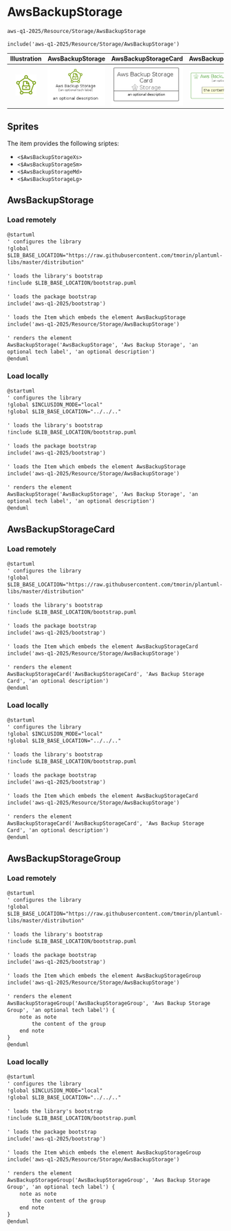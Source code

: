 # AwsBackupStorage


```text
aws-q1-2025/Resource/Storage/AwsBackupStorage
```

```text
include('aws-q1-2025/Resource/Storage/AwsBackupStorage')
```



| Illustration | AwsBackupStorage | AwsBackupStorageCard | AwsBackupStorageGroup |
| :---: | :---: | :---: | :---: |
| ![illustration for Illustration](../../../aws-q1-2025/Resource/Storage/AwsBackupStorage.png) | ![illustration for AwsBackupStorage](../../../aws-q1-2025/Resource/Storage/AwsBackupStorage.Local.png) | ![illustration for AwsBackupStorageCard](../../../aws-q1-2025/Resource/Storage/AwsBackupStorageCard.Local.png) | ![illustration for AwsBackupStorageGroup](../../../aws-q1-2025/Resource/Storage/AwsBackupStorageGroup.Local.png) |



## Sprites
The item provides the following sriptes:

- `<$AwsBackupStorageXs>`
- `<$AwsBackupStorageSm>`
- `<$AwsBackupStorageMd>`
- `<$AwsBackupStorageLg>`





## AwsBackupStorage

### Load remotely
```plantuml
@startuml
' configures the library
!global $LIB_BASE_LOCATION="https://raw.githubusercontent.com/tmorin/plantuml-libs/master/distribution"

' loads the library's bootstrap
!include $LIB_BASE_LOCATION/bootstrap.puml

' loads the package bootstrap
include('aws-q1-2025/bootstrap')

' loads the Item which embeds the element AwsBackupStorage
include('aws-q1-2025/Resource/Storage/AwsBackupStorage')

' renders the element
AwsBackupStorage('AwsBackupStorage', 'Aws Backup Storage', 'an optional tech label', 'an optional description')
@enduml
```

### Load locally
```plantuml
@startuml
' configures the library
!global $INCLUSION_MODE="local"
!global $LIB_BASE_LOCATION="../../.."

' loads the library's bootstrap
!include $LIB_BASE_LOCATION/bootstrap.puml

' loads the package bootstrap
include('aws-q1-2025/bootstrap')

' loads the Item which embeds the element AwsBackupStorage
include('aws-q1-2025/Resource/Storage/AwsBackupStorage')

' renders the element
AwsBackupStorage('AwsBackupStorage', 'Aws Backup Storage', 'an optional tech label', 'an optional description')
@enduml
```

## AwsBackupStorageCard

### Load remotely
```plantuml
@startuml
' configures the library
!global $LIB_BASE_LOCATION="https://raw.githubusercontent.com/tmorin/plantuml-libs/master/distribution"

' loads the library's bootstrap
!include $LIB_BASE_LOCATION/bootstrap.puml

' loads the package bootstrap
include('aws-q1-2025/bootstrap')

' loads the Item which embeds the element AwsBackupStorageCard
include('aws-q1-2025/Resource/Storage/AwsBackupStorage')

' renders the element
AwsBackupStorageCard('AwsBackupStorageCard', 'Aws Backup Storage Card', 'an optional description')
@enduml
```

### Load locally
```plantuml
@startuml
' configures the library
!global $INCLUSION_MODE="local"
!global $LIB_BASE_LOCATION="../../.."

' loads the library's bootstrap
!include $LIB_BASE_LOCATION/bootstrap.puml

' loads the package bootstrap
include('aws-q1-2025/bootstrap')

' loads the Item which embeds the element AwsBackupStorageCard
include('aws-q1-2025/Resource/Storage/AwsBackupStorage')

' renders the element
AwsBackupStorageCard('AwsBackupStorageCard', 'Aws Backup Storage Card', 'an optional description')
@enduml
```

## AwsBackupStorageGroup

### Load remotely
```plantuml
@startuml
' configures the library
!global $LIB_BASE_LOCATION="https://raw.githubusercontent.com/tmorin/plantuml-libs/master/distribution"

' loads the library's bootstrap
!include $LIB_BASE_LOCATION/bootstrap.puml

' loads the package bootstrap
include('aws-q1-2025/bootstrap')

' loads the Item which embeds the element AwsBackupStorageGroup
include('aws-q1-2025/Resource/Storage/AwsBackupStorage')

' renders the element
AwsBackupStorageGroup('AwsBackupStorageGroup', 'Aws Backup Storage Group', 'an optional tech label') {
    note as note
        the content of the group
    end note
}
@enduml
```

### Load locally
```plantuml
@startuml
' configures the library
!global $INCLUSION_MODE="local"
!global $LIB_BASE_LOCATION="../../.."

' loads the library's bootstrap
!include $LIB_BASE_LOCATION/bootstrap.puml

' loads the package bootstrap
include('aws-q1-2025/bootstrap')

' loads the Item which embeds the element AwsBackupStorageGroup
include('aws-q1-2025/Resource/Storage/AwsBackupStorage')

' renders the element
AwsBackupStorageGroup('AwsBackupStorageGroup', 'Aws Backup Storage Group', 'an optional tech label') {
    note as note
        the content of the group
    end note
}
@enduml
```


